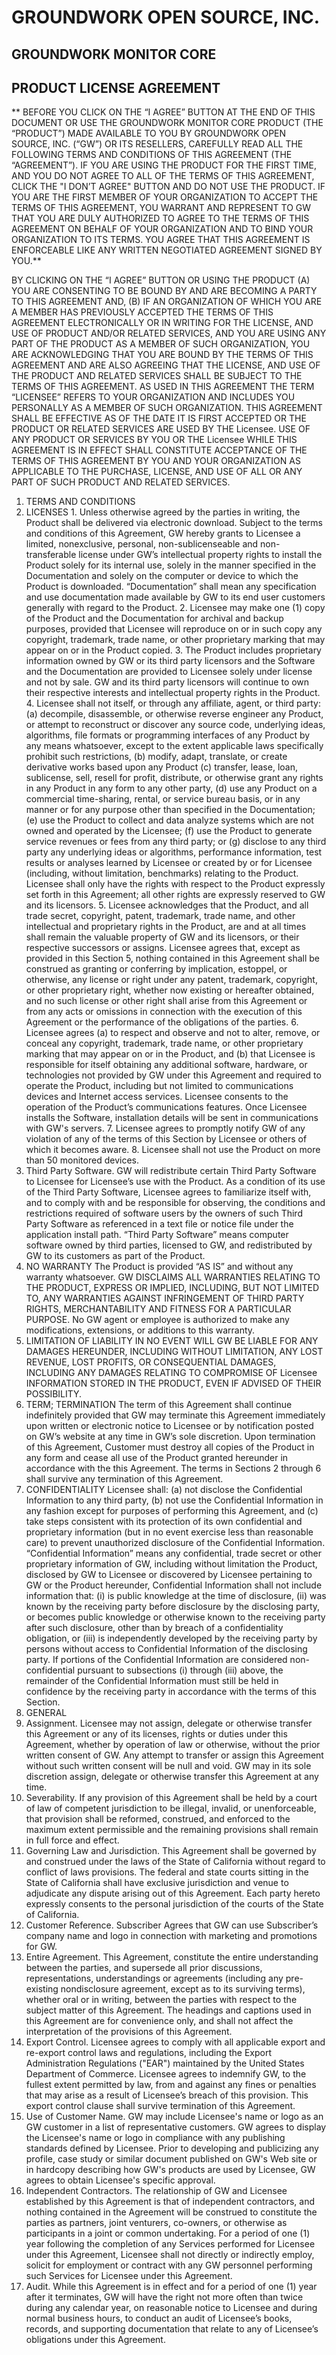 # GROUNDWORK OPEN SOURCE, INC.
## GROUNDWORK MONITOR CORE
## PRODUCT LICENSE AGREEMENT
** BEFORE YOU CLICK ON THE “I AGREE” BUTTON AT THE END OF THIS DOCUMENT OR USE THE
GROUNDWORK MONITOR CORE PRODUCT (THE “PRODUCT”) MADE AVAILABLE TO YOU BY GROUNDWORK
OPEN SOURCE, INC. (“GW”) OR ITS RESELLERS, CAREFULLY READ ALL THE FOLLOWING TERMS AND
CONDITIONS OF THIS AGREEMENT (THE “AGREEMENT”). IF YOU ARE USING THE PRODUCT FOR THE FIRST
TIME, AND YOU DO NOT AGREE TO ALL OF THE TERMS OF THIS AGREEMENT, CLICK THE "I DON’T AGREE"
BUTTON AND DO NOT USE THE PRODUCT. IF YOU ARE THE FIRST MEMBER OF YOUR ORGANIZATION TO
ACCEPT THE TERMS OF THIS AGREEMENT, YOU WARRANT AND REPRESENT TO GW THAT YOU ARE DULY
AUTHORIZED TO AGREE TO THE TERMS OF THIS AGREEMENT ON BEHALF OF YOUR ORGANIZATION AND TO
BIND YOUR ORGANIZATION TO ITS TERMS. YOU AGREE THAT THIS AGREEMENT IS ENFORCEABLE LIKE ANY
WRITTEN NEGOTIATED AGREEMENT SIGNED BY YOU.**

BY CLICKING ON THE “I AGREE” BUTTON OR USING THE PRODUCT (A) YOU ARE CONSENTING TO BE BOUND
BY AND ARE BECOMING A PARTY TO THIS AGREEMENT AND, (B) IF AN ORGANIZATION OF WHICH YOU ARE A
MEMBER HAS PREVIOUSLY ACCEPTED THE TERMS OF THIS AGREEMENT ELECTRONICALLY OR IN WRITING
FOR THE LICENSE, AND USE OF PRODUCT AND/OR RELATED SERVICES, AND YOU ARE USING ANY PART OF
THE PRODUCT AS A MEMBER OF SUCH ORGANIZATION, YOU ARE ACKNOWLEDGING THAT YOU ARE BOUND
BY THE TERMS OF THIS AGREEMENT AND ARE ALSO AGREEING THAT THE LICENSE, AND USE OF THE
PRODUCT AND RELATED SERVICES SHALL BE SUBJECT TO THE TERMS OF THIS AGREEMENT. AS USED IN
THIS AGREEMENT THE TERM “LICENSEE” REFERS TO YOUR ORGANIZATION AND INCLUDES YOU
PERSONALLY AS A MEMBER OF SUCH ORGANIZATION.
THIS AGREEMENT SHALL BE EFFECTIVE AS OF THE DATE IT IS FIRST ACCEPTED OR THE PRODUCT OR
RELATED SERVICES ARE USED BY THE Licensee. USE OF ANY PRODUCT OR SERVICES BY YOU OR THE
Licensee WHILE THIS AGREEMENT IS IN EFFECT SHALL CONSTITUTE ACCEPTANCE OF THE TERMS OF THIS
AGREEMENT BY YOU AND YOUR ORGANIZATION AS APPLICABLE TO THE PURCHASE, LICENSE, AND USE OF
ALL OR ANY PART OF SUCH PRODUCT AND RELATED SERVICES.

1. TERMS AND CONDITIONS
  1. LICENSES
    1. Unless otherwise agreed by the parties in writing, the Product shall be delivered via electronic download.
Subject to the terms and conditions of this Agreement, GW hereby grants to Licensee a limited, nonexclusive, personal,
non-sublicenseable and non-transferable license under GW’s intellectual property rights to install the Product solely for its
internal use, solely in the manner specified in the Documentation and solely on the computer or device to which the
Product is downloaded. “Documentation” shall mean any specification and use documentation made available by GW to
its end user customers generally with regard to the Product.
    2. Licensee may make one (1) copy of the Product and the Documentation for archival and backup
purposes, provided that Licensee will reproduce on or in such copy any copyright, trademark, trade name, or other
proprietary marking that may appear on or in the Product copied.
    3. The Product includes proprietary information owned by GW or its third party licensors and the Software
and the Documentation are provided to Licensee solely under license and not by sale. GW and its third party licensors
will continue to own their respective interests and intellectual property rights in the Product.
    4. Licensee shall not itself, or through any affiliate, agent, or third party: (a) decompile, disassemble, or
otherwise reverse engineer any Product, or attempt to reconstruct or discover any source code, underlying ideas,
algorithms, file formats or programming interfaces of any Product by any means whatsoever, except to the extent
applicable laws specifically prohibit such restrictions, (b) modify, adapt, translate, or create derivative works based upon
any Product (c) transfer, lease, loan, sublicense, sell, resell for profit, distribute, or otherwise grant any rights in any
Product in any form to any other party, (d) use any Product on a commercial time-sharing, rental, or service bureau basis,
or in any manner or for any purpose other than specified in the Documentation; (e) use the Product to collect and data
analyze systems which are not owned and operated by the Licensee; (f) use the Product to generate service revenues or
fees from any third party; or (g) disclose to any third party any underlying ideas or algorithms, performance information,
test results or analyses learned by Licensee or created by or for Licensee (including, without limitation, benchmarks)
relating to the Product. Licensee shall only have the rights with respect to the Product expressly set forth in this
Agreement; all other rights are expressly reserved to GW and its licensors.
    5. Licensee acknowledges that the Product, and all trade secret, copyright, patent, trademark, trade name,
and other intellectual and proprietary rights in the Product, are and at all times shall remain the valuable property of GW
and its licensors, or their respective successors or assigns. Licensee agrees that, except as provided in this Section 5,
nothing contained in this Agreement shall be construed as granting or conferring by implication, estoppel, or otherwise, 
any license or right under any patent, trademark, copyright, or other proprietary right, whether now existing or hereafter
obtained, and no such license or other right shall arise from this Agreement or from any acts or omissions in connection
with the execution of this Agreement or the performance of the obligations of the parties.
    6. Licensee agrees (a) to respect and observe and not to alter, remove, or conceal any copyright,
trademark, trade name, or other proprietary marking that may appear on or in the Product, and (b) that Licensee is
responsible for itself obtaining any additional software, hardware, or technologies not provided by GW under this
Agreement and required to operate the Product, including but not limited to communications devices and Internet access
services. Licensee consents to the operation of the Product’s communications features. Once Licensee installs the
Software, installation details will be sent in communications with GW's servers.
    7. Licensee agrees to promptly notify GW of any violation of any of the terms of this Section by Licensee or
others of which it becomes aware.
    8. Licensee shall not use the Product on more than 50 monitored devices.
  2. Third Party Software. GW will redistribute certain Third Party Software to Licensee for Licensee’s use with the
Product. As a condition of its use of the Third Party Software, Licensee agrees to familiarize itself with, and to comply with
and be responsible for observing, the conditions and restrictions required of software users by the owners of such Third
Party Software as referenced in a text file or notice file under the application install path. “Third Party Software” means
computer software owned by third parties, licensed to GW, and redistributed by GW to its customers as part of the
Product.
2. NO WARRANTY
The Product is provided “AS IS” and without any warranty whatsoever. GW DISCLAIMS ALL WARRANTIES RELATING
TO THE PRODUCT, EXPRESS OR IMPLIED, INCLUDING, BUT NOT LIMITED TO, ANY WARRANTIES AGAINST
INFRINGEMENT OF THIRD PARTY RIGHTS, MERCHANTABILITY AND FITNESS FOR A PARTICULAR PURPOSE.
No GW agent or employee is authorized to make any modifications, extensions, or additions to this warranty.
3. LIMITATION OF LIABILITY
IN NO EVENT WILL GW BE LIABLE FOR ANY DAMAGES HEREUNDER, INCLUDING WITHOUT LIMITATION, ANY
LOST REVENUE, LOST PROFITS, OR CONSEQUENTIAL DAMAGES, INCLUDING ANY DAMAGES RELATING TO
COMPROMISE OF Licensee INFORMATION STORED IN THE PRODUCT, EVEN IF ADVISED OF THEIR
POSSIBILITY.
4. TERM; TERMINATION
The term of this Agreement shall continue indefinitely provided that GW may terminate this Agreement immediately upon
written or electronic notice to Licensee or by notification posted on GW’s website at any time in GW’s sole discretion.
Upon termination of this Agreement, Customer must destroy all copies of the Product in any form and cease all use of the
Product granted hereunder in accordance with the this Agreement. The terms in Sections 2 through 6 shall survive any
termination of this Agreement.
5. CONFIDENTIALITY
Licensee shall: (a) not disclose the Confidential Information to any third party, (b) not use the Confidential Information in
any fashion except for purposes of performing this Agreement, and (c) take steps consistent with its protection of its own
confidential and proprietary information (but in no event exercise less than reasonable care) to prevent unauthorized
disclosure of the Confidential Information. “Confidential Information” means any confidential, trade secret or other
proprietary information of GW, including without limitation the Product, disclosed by GW to Licensee or discovered by
Licensee pertaining to GW or the Product hereunder, Confidential Information shall not include information that: (i) is
public knowledge at the time of disclosure, (ii) was known by the receiving party before disclosure by the disclosing party,
or becomes public knowledge or otherwise known to the receiving party after such disclosure, other than by breach of a
confidentiality obligation, or (iii) is independently developed by the receiving party by persons without access to
Confidential Information of the disclosing party. If portions of the Confidential Information are considered non-confidential
pursuant to subsections (i) through (iii) above, the remainder of the Confidential Information must still be held in
confidence by the receiving party in accordance with the terms of this Section.
6. GENERAL
  1. Assignment. Licensee may not assign, delegate or otherwise transfer this Agreement or any of its licenses,
rights or duties under this Agreement, whether by operation of law or otherwise, without the prior written consent of GW. 
Any attempt to transfer or assign this Agreement without such written consent will be null and void. GW may in its sole
discretion assign, delegate or otherwise transfer this Agreement at any time.
  2. Severability. If any provision of this Agreement shall be held by a court of law of competent jurisdiction to be
illegal, invalid, or unenforceable, that provision shall be reformed, construed, and enforced to the maximum extent
permissible and the remaining provisions shall remain in full force and effect.
  3. Governing Law and Jurisdiction. This Agreement shall be governed by and construed under the laws of the
State of California without regard to conflict of laws provisions. The federal and state courts sitting in the State of
California shall have exclusive jurisdiction and venue to adjudicate any dispute arising out of this Agreement. Each party
hereto expressly consents to the personal jurisdiction of the courts of the State of California.
  4. Customer Reference. Subscriber Agrees that GW can use Subscriber’s company name and logo in connection
with marketing and promotions for GW.
  5. Entire Agreement. This Agreement, constitute the entire understanding between the parties, and supersede all
prior discussions, representations, understandings or agreements (including any pre-existing nondisclosure agreement,
except as to its surviving terms), whether oral or in writing, between the parties with respect to the subject matter of this
Agreement. The headings and captions used in this Agreement are for convenience only, and shall not affect the
interpretation of the provisions of this Agreement.
  6. Export Control. Licensee agrees to comply with all applicable export and re-export control laws and regulations,
including the Export Administration Regulations ("EAR") maintained by the United States Department of Commerce.
Licensee agrees to indemnify GW, to the fullest extent permitted by law, from and against any fines or penalties that may
arise as a result of Licensee’s breach of this provision. This export control clause shall survive termination of this
Agreement.
  7. Use of Customer Name. GW may include Licensee's name or logo as an GW customer in a list of
representative customers. GW agrees to display the Licensee's name or logo in compliance with any publishing standards
defined by Licensee. Prior to developing and publicizing any profile, case study or similar document published on GW's
Web site or in hardcopy describing how GW's products are used by Licensee, GW agrees to obtain Licensee's specific
approval.
  8. Independent Contractors. The relationship of GW and Licensee established by this Agreement is that of
independent contractors, and nothing contained in the Agreement will be construed to constitute the parties as partners,
joint venturers, co-owners, or otherwise as participants in a joint or common undertaking. For a period of one (1) year
following the completion of any Services performed for Licensee under this Agreement, Licensee shall not directly or
indirectly employ, solicit for employment or contract with any GW personnel performing such Services for Licensee under
this Agreement.
  9. Audit. While this Agreement is in effect and for a period of one (1) year after it terminates, GW will have the right
not more often than twice during any calendar year, on reasonable notice to Licensee and during normal business hours,
to conduct an audit of Licensee’s books, records, and supporting documentation that relate to any of Licensee’s
obligations under this Agreement.